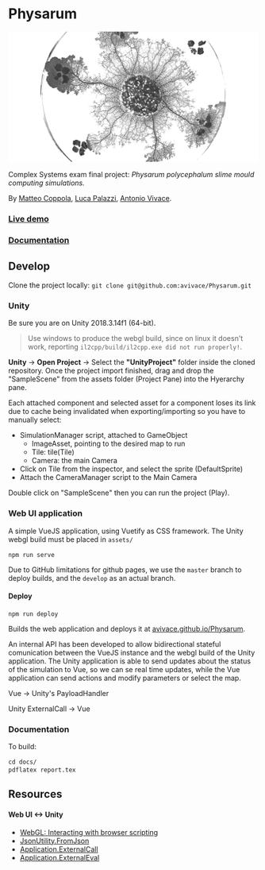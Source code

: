 # Physarum

![](Physarum_CNRS_2880x1500.jpg)

Complex Systems exam final project: *Physarum polycephalum slime mould computing simulations.*

By [Matteo Coppola](https://github.com/matteocoppola), [Luca Palazzi](https://github.com/lucapalazzi), [Antonio Vivace](https://github.com/avivace).

### [Live demo](https://avivace.github.io/Physarum)

### [Documentation](slides.pdf)



## Develop

Clone the project locally: `git clone git@github.com:avivace/Physarum.git`

### Unity

Be sure you are on Unity 2018.3.14f1 (64-bit).

> Use windows to produce the webgl build, since on linux it doesn't work, reporting `il2cpp/build/il2cpp.exe did not run properly!`.

**Unity** -> **Open Project** -> Select the **"UnityProject"** folder inside the cloned repository. Once the project import finished, drag and drop the "SampleScene" from the assets folder (Project Pane) into the Hyerarchy pane.

Each attached component and selected asset for a component loses its link due to cache being invalidated when exporting/importing so you have to manually select:

- SimulationManager script, attached to GameObject
    + ImageAsset, pointing to the desired map to run
    + Tile: tile(Tile)
    + Camera: the main Camera
- Click on Tile from the inspector, and select the sprite (DefaultSprite)
- Attach the CameraManager script to the Main Camera

Double click on "SampleScene" then you can run the project (Play).

### Web UI application

A simple VueJS application, using Vuetify as CSS framework. 
The Unity webgl build must be placed in `assets/`


```
npm run serve
```

Due to GitHub limitations for github pages, we use the `master` branch to deploy builds, and the `develop` as an actual branch.

#### Deploy

```
npm run deploy
```

Builds the web application and deploys it at [avivace.github.io/Physarum](https://avivace.github.io/Physarum).

An internal API has been developed to allow bidirectional stateful comunication between the VueJS instance and the webgl build of the Unity application. The Unity application is able to send updates about the status of the simulation to Vue, so we can se real time updates, while the Vue application can send actions and modify parameters or select the map.

Vue -> Unity's PayloadHandler

Unity ExternalCall -> Vue

### Documentation

To build:
```
cd docs/
pdflatex report.tex
```

## Resources

#### Web UI <-> Unity

- [WebGL: Interacting with browser scripting](https://docs.unity3d.com/2018.4/Documentation/Manual/webgl-interactingwithbrowserscripting.html)
- [JsonUtility.FromJson](https://docs.unity3d.com/ScriptReference/JsonUtility.FromJson.html)
- [Application.ExternalCall](https://docs.unity3d.com/540/Documentation/ScriptReference/Application.ExternalCall.html)
- [Application.ExternalEval](https://docs.unity3d.com/540/Documentation/ScriptReference/Application.ExternalEval.html)
